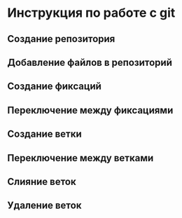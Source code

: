 # Инструкция по работе с git

## Создание репозитория

## Добавление файлов в репозиторий

## Создание фиксаций

## Переключение между фиксациями

## Создание ветки

## Переключение между ветками

## Слияние веток

## Удаление веток

##

